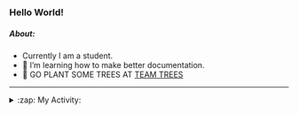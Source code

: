### Hello World!

##### About:
- Currently I am a student.
- 🌱 I’m learning how to make better documentation.
- 🌱 GO PLANT SOME TREES AT [TEAM TREES](https://teamtrees.org/)

---
<details>
  <summary>:zap: My Activity:</summary>
  
<!--START_SECTION:waka-->
![Code Time](http://img.shields.io/badge/Code%20Time-1%2C108%20hrs%206%20mins-blue)

**I'm a Night 🦉** 

```text
🌞 Morning                1333 commits        ██░░░░░░░░░░░░░░░░░░░░░░░   09.00 % 
🌆 Daytime                5192 commits        █████████░░░░░░░░░░░░░░░░   35.04 % 
🌃 Evening                4267 commits        ███████░░░░░░░░░░░░░░░░░░   28.80 % 
🌙 Night                  4025 commits        ███████░░░░░░░░░░░░░░░░░░   27.16 % 
```
📅 **I'm Most Productive on Wednesday** 

```text
Monday                   2264 commits        ████░░░░░░░░░░░░░░░░░░░░░   15.28 % 
Tuesday                  1792 commits        ███░░░░░░░░░░░░░░░░░░░░░░   12.09 % 
Wednesday                3506 commits        ██████░░░░░░░░░░░░░░░░░░░   23.66 % 
Thursday                 1833 commits        ███░░░░░░░░░░░░░░░░░░░░░░   12.37 % 
Friday                   1472 commits        ██░░░░░░░░░░░░░░░░░░░░░░░   09.93 % 
Saturday                 1344 commits        ██░░░░░░░░░░░░░░░░░░░░░░░   09.07 % 
Sunday                   2606 commits        ████░░░░░░░░░░░░░░░░░░░░░   17.59 % 
```


📊 **This Week I Spent My Time On** 

```text
🔥 Editors: 
VS Code                  15 hrs 3 mins       █████████████████████████   100.00 % 

🐱‍💻 Projects: 
praise                   10 hrs 8 mins       █████████████████░░░░░░░░   67.33 % 
skillgraff               2 hrs 48 mins       █████░░░░░░░░░░░░░░░░░░░░   18.65 % 
CSF22                    2 hrs 6 mins        ████░░░░░░░░░░░░░░░░░░░░░   14.02 % 
```


 Last Updated on 18/04/2023 02:21:57 UTC
<!--END_SECTION:waka-->
</details>
